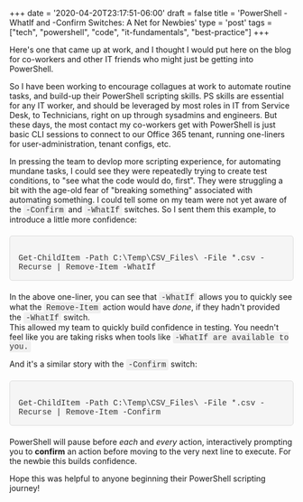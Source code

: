 +++
date = '2020-04-20T23:17:51-06:00'
draft = false
title = 'PowerShell -WhatIf and -Confirm Switches: A Net for Newbies'
type = 'post'
tags = ["tech", "powershell", "code", "it-fundamentals", "best-practice"]
+++

<style>
/* Base style for code blocks */
.code-block {
    padding: 15px;                    /* Padding around the code */
    font-family: 'Courier New', Courier, monospace; /* Monospace font */
    white-space: pre-wrap;            /* Preserve whitespace and wrap lines */
    border-radius: 5px;               /* Rounded corners */
    overflow-x: auto;                 /* Horizontal scroll if needed */
    margin: 20px 0;                   /* Vertical spacing */
    /* Default colors (light mode) */
    background-color: #f5f5f5;        /* Light gray background */
    border: 1px solid #ddd;           /* Light border */
    color: #333;                      /* Dark text for readability */
}

/* Style for inline monospace text */
.mono {
    font-family: 'Courier New', Courier, monospace; /* Monospace font */
    background-color: #f0f0f0;        /* Light background to highlight */
    padding: 2px 4px;                  /* Padding around text */
    border-radius: 3px;                /* Rounded corners */
}

/* Dark mode overrides for code blocks */
@media (prefers-color-scheme: dark) {
    .code-block {
        background-color: #2d2d2d;    /* Dark background */
        border: 1px solid #555;        /* Darker border */
        color: #f8f8f2;                /* Light text for readability */
    }

    .mono {
        background-color: #3c3c3c;     /* Darker background for inline code */
        color: #f8f8f2;                /* Light text */
    }
}

/* Optional: Light mode overrides (for explicitness) */
@media (prefers-color-scheme: light) {
    .code-block {
        background-color: #f5f5f5;     /* Light gray background */
        border: 1px solid #ddd;        /* Light border */
        color: #333;                   /* Dark text */
    }

    .mono {
        background-color: #f0f0f0;     /* Light background */
        color: #333;                   /* Dark text */
    }
}
</style>

Here's one that came up at work, and I thought I would put here on the blog for co-workers and other IT friends who might just be getting into PowerShell.<br />

So I have been working to encourage collagues at work to automate routine tasks, and build-up their PowerShell scripting skills. PS skills are essential for any IT worker, and should be leveraged by most roles in IT from Service Desk, to Technicians, right on up through sysadmins and engineers. But these days, the most contact my co-workers get with PowerShell is just basic CLI sessions to connect to our Office 365 tenant, running one-liners for user-administration, tenant configs, etc. <br />  

In pressing the team to devlop more scripting experience, for automating mundane tasks, I could see they were repeatedly trying to create test conditions, to "see what the code would do, first".  They were struggling a bit with the age-old fear of "breaking something" associated with automating something. I could tell some on my team were not yet aware of the <span class="mono">-Confirm</span> and <span class="mono">-WhatIf</span> switches. So I sent them this example, to introduce a little more confidence:


<div class="code-block">
Get-ChildItem -Path C:\Temp\CSV_Files\ -File *.csv -Recurse | Remove-Item -WhatIf
</div>

In the above one-liner, you can see that <span class="mono">-WhatIf</span> allows you to quickly see what the <span class="mono">Remove-Item</span> action would have <i>done</i>, if they hadn't provided the <span class="mono">-WhatIf</span> switch.<br /> This allowed my team to quickly build confidence in testing. You needn't feel like you are taking risks when tools like <span class="mono">-WhatIf<span> are available to you.<br />  

And it's a similar story with the <span class="mono">-Confirm</span> switch: <br />

<div class="code-block">
Get-ChildItem -Path C:\Temp\CSV_Files\ -File *.csv -Recurse | Remove-Item -Confirm
</div>

PowerShell will pause before <i>each</i> and <i>every</i> action, interactively prompting you to <b>confirm</b> an action before moving to the very next line to execute. For the newbie this builds confidence. <br />

Hope this was helpful to anyone beginning their PowerShell scripting journey!